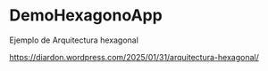 # DemoHexagonoApp
Ejemplo de Arquitectura hexagonal

https://diardon.wordpress.com/2025/01/31/arquitectura-hexagonal/
